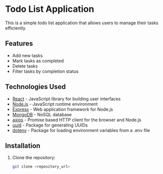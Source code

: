 # Todo List Application

This is a simple todo list application that allows users to manage their tasks efficiently.

## Features

- Add new tasks
- Mark tasks as completed
- Delete tasks
- Filter tasks by completion status

## Technologies Used

- [React](https://reactjs.org/) - JavaScript library for building user interfaces
- [Node.js](https://nodejs.org/) - JavaScript runtime environment
- [Express](https://expressjs.com/) - Web application framework for Node.js
- [MongoDB](https://www.mongodb.com/) - NoSQL database
- [axios](https://axios-http.com/) - Promise based HTTP client for the browser and Node.js
- [uuid](https://www.npmjs.com/package/uuid) - Package for generating UUIDs
- [dotenv](https://www.npmjs.com/package/dotenv) - Package for loading environment variables from a .env file

## Installation

1. Clone the repository:

   ```bash
   git clone <repository_url>
